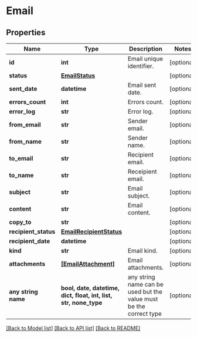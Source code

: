 # Email



## Properties
Name | Type | Description | Notes
------------ | ------------- | ------------- | -------------
**id** | **int** | Email unique identifier. | [optional] 
**status** | [**EmailStatus**](EmailStatus.md) |  | [optional] 
**sent_date** | **datetime** | Email sent date. | [optional] 
**errors_count** | **int** | Errors count. | [optional] 
**error_log** | **str** | Error log. | [optional] 
**from_email** | **str** | Sender email. | [optional] 
**from_name** | **str** | Sender name. | [optional] 
**to_email** | **str** | Recipient email. | [optional] 
**to_name** | **str** | Receipient email. | [optional] 
**subject** | **str** | Email subject. | [optional] 
**content** | **str** | Email content. | [optional] 
**copy_to** | **str** |  | [optional] 
**recipient_status** | [**EmailRecipientStatus**](EmailRecipientStatus.md) |  | [optional] 
**recipient_date** | **datetime** |  | [optional] 
**kind** | **str** | Email kind. | [optional] 
**attachments** | [**[EmailAttachment]**](EmailAttachment.md) | Email attachments. | [optional] 
**any string name** | **bool, date, datetime, dict, float, int, list, str, none_type** | any string name can be used but the value must be the correct type | [optional]

[[Back to Model list]](../README.md#documentation-for-models) [[Back to API list]](../README.md#documentation-for-api-endpoints) [[Back to README]](../README.md)


